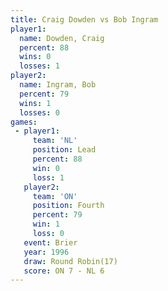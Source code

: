 ```yaml
---
title: Craig Dowden vs Bob Ingram
player1:             
  name: Dowden, Craig
  percent: 88        
  wins: 0            
  losses: 1          
player2:             
  name: Ingram, Bob  
  percent: 79        
  wins: 1            
  losses: 0          
games:
 - player1:        
     team: 'NL'    
     position: Lead
     percent: 88   
     win: 0        
     loss: 1       
   player2:          
     team: 'ON'      
     position: Fourth
     percent: 79     
     win: 1          
     loss: 0         
   event: Brier         
   year: 1996           
   draw: Round Robin(17)
   score: ON 7 - NL 6   
---
```

